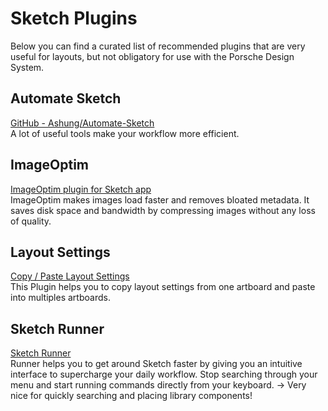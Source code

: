 # Sketch Plugins
Below you can find a curated list of recommended plugins that are very useful for layouts, but not obligatory for use with the Porsche Design System.
  
<TableOfContents></TableOfContents>

## Automate Sketch  
[GitHub - Ashung/Automate-Sketch](https://github.com/Ashung/Automate-Sketch)  
A lot of useful tools make your workflow more efficient.  

## ImageOptim  
[ImageOptim plugin for Sketch app](https://imageoptim.com/sketch)  
ImageOptim makes images load faster and removes bloated metadata. It saves disk space and bandwidth by compressing images without any loss of quality.

## Layout Settings 
[Copy / Paste Layout Settings](https://sketchpacks.herokuapp.com/plugins/sketch-copy-paste-layout-settings)  
This Plugin helps you to copy layout settings from one artboard and paste into multiples artboards.
  
## Sketch Runner  
[Sketch Runner](https://sketchrunner.com/)  
Runner helps you to get around Sketch faster by giving you an intuitive interface to supercharge your daily workflow. Stop searching through your menu and start running commands directly from your keyboard.
→ Very nice for quickly searching and placing library components!  

